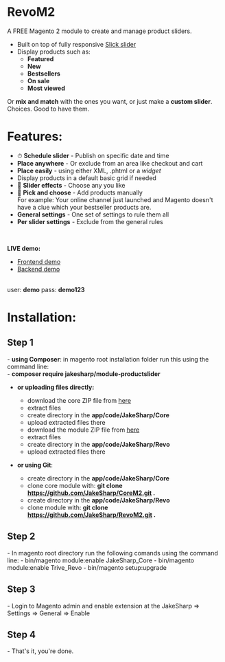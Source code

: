# RevoM2
A FREE Magento 2 module to create and manage product sliders.

- Built on top of fully responsive <a href="http://kenwheeler.github.io/slick/" target="_blank">Slick slider</a>
- Display products such as:
	-	**Featured**
	-	**New**
	-	**Bestsellers**
	-	**On sale**
	-	**Most viewed**

Or **mix and match** with the ones you want, or just make a **custom slider**. Choices. Good to have them.

# Features:
- ⏱ **Schedule slider** - Publish on specific date and time
- **Place anywhere** - Or exclude from an area like checkout and cart
- **Place easily** - using either XML, .phtml or a *widget*
- Display products in a default basic grid if needed
- 🎉 **Slider effects** - Choose any you like
- 🖖 **Pick and choose** - Add products manually <br/>
  For example: Your online channel just launched and Magento doesn't have a clue which your bestseller products are.
- **General settings** - One set of settings to rule them all
- **Per slider settings** - Exclude from the general rules

<br/>

**LIVE demo:**
- <a href="http://demo.jakesharpdev.com/" target="_blank">Frontend demo</a>
- <a href="http://demo.jakesharpdev.com/admin/" target="_blank">Backend demo</a>
<br/>
user: <strong>demo</strong>
pass: <strong>demo123</strong>

# Installation:
<h2>Step 1</h2>
- <strong>using Composer</strong>: in magento root installation folder run this using the command line:<br/>
  - <strong>composer require jakesharp/module-productslider</strong>
 
- <strong>or uploading files directly:</strong> 
	- download the core ZIP file from <a href="https://github.com/JakeSharp/CoreM2/archive/master.zip">here</a> 
	- extract files
	- create directory in the <strong>app/code/JakeSharp/Core</strong>
	- upload extracted files there
	- download the module ZIP file from <a href="https://github.com/JakeSharp/ProductsliderM2/archive/master.zip">here</a> 
	- extract files
	- create directory in the <strong>app/code/JakeSharp/Revo</strong>
	- upload extracted files there

- <strong>or using Git</strong>:
	- create directory in the <strong>app/code/JakeSharp/Core</strong>
	- clone core module with: <strong>git clone https://github.com/JakeSharp/CoreM2.git .</strong>
	- create directory in the <strong>app/code/JakeSharp/Revo</strong>
	- clone module with: <strong>git clone https://github.com/JakeSharp/RevoM2.git .</strong>

<h2>Step 2</h2>
- In magento root directory run the following comands using the command line:
	- bin/magento module:enable JakeSharp_Core
	- bin/magento module:enable Trive_Revo
  	- bin/magento setup:upgrade

<h2>Step 3</h2>
- Login to Magento admin and enable extension at the JakeSharp => Settings => General => Enable

<h2>Step 4 </h2>
- That's it, you're done.
